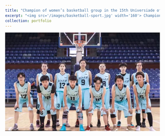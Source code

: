 ```yaml
---
title: "Champion of women’s basketball group in the 15th Universiade of Zhejiang Province"
excerpt: "<img src='/images/basketball-sport.jpg' width='160'> Champion of women’s basketball group in the 15th Universiade of Zhejiang Province"
collection: portfolio
--- 
```

<img src='/images/basketball-sport.jpg'>
